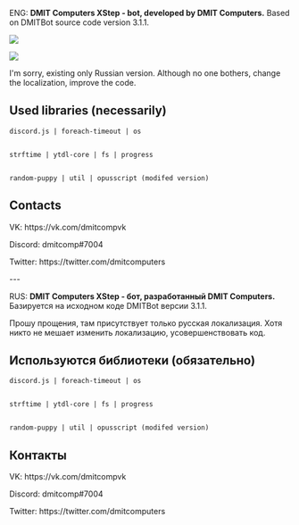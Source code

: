 ENG: <b>DMIT Computers XStep - bot, developed by DMIT Computers.</b> Based on DMITBot source code version 3.1.1.
<p><img src="https://media.discordapp.net/attachments/634674458770276371/711503900334751774/bandicam_2020-05-17_16-02-10-612.png"></img>
<p><img src="https://media.discordapp.net/attachments/634674458770276371/711504744069333052/bandicam_2020-05-17_16-05-34-868.png"></img>
<p>I'm sorry, existing only Russian version. Although no one bothers, change the localization, improve the code.

<p><p><h2>Used libraries (necessarily)</h2>
<p><code>discord.js | foreach-timeout | os <p>
strftime | ytdl-core | fs | progress<p>
random-puppy | util | opusscript (modifed version)</code>

<p><p><h2>Contacts</h2>
<p>VK: https://vk.com/dmitcompvk
<p>Discord: dmitcomp#7004
<p>Twitter: https://twitter.com/dmitcomputers
<p>---<p>
RUS: <b>DMIT Computers XStep - бот, разработанный DMIT Computers.</b> Базируется на исходном коде DMITBot версии 3.1.1.
<p>Прошу прощения, там присутствует только русская локализация. Хотя никто не мешает изменить локализацию, усовершенствовать код.
<p><p><h2>Используются библиотеки (обязательно)</h2>
<p><code>discord.js | foreach-timeout | os <p>
strftime | ytdl-core | fs | progress<p>
random-puppy | util | opusscript (modifed version)</code>

<p><p><h2>Контакты</h2>
<p>VK: https://vk.com/dmitcompvk
<p>Discord: dmitcomp#7004
<p>Twitter: https://twitter.com/dmitcomputers
